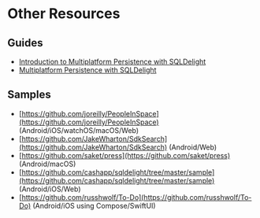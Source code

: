 # Other Resources

## Guides

- [Introduction to Multiplatform Persistence with SQLDelight](https://johnoreilly.dev/posts/sqldelight-multiplatform/)
- [Multiplatform Persistence with SQLDelight](http://gh.jdoneill.com/2020/06/28/sqldelight/)

## Samples

- [https://github.com/joreilly/PeopleInSpace](https://github.com/joreilly/PeopleInSpace) (Android/iOS/watchOS/macOS/Web)
- [https://github.com/JakeWharton/SdkSearch](https://github.com/JakeWharton/SdkSearch) (Android/Web)
- [https://github.com/saket/press](https://github.com/saket/press) (Android/macOS)
- [https://github.com/cashapp/sqldelight/tree/master/sample](https://github.com/cashapp/sqldelight/tree/master/sample) (Android/iOS/Web)
- [https://github.com/russhwolf/To-Do](https://github.com/russhwolf/To-Do) (Android/iOS using Compose/SwiftUI)
